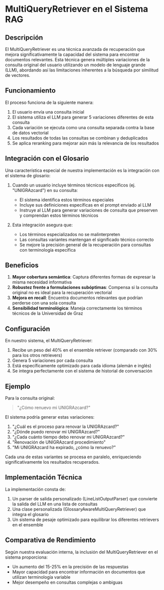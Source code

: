 # MultiQueryRetriever en el Sistema RAG

## Descripción

El MultiQueryRetriever es una técnica avanzada de recuperación que mejora significativamente la capacidad del sistema para encontrar documentos relevantes. Esta técnica genera múltiples variaciones de la consulta original del usuario utilizando un modelo de lenguaje grande (LLM), abordando así las limitaciones inherentes a la búsqueda por similitud de vectores.

## Funcionamiento

El proceso funciona de la siguiente manera:

1. El usuario envía una consulta inicial
2. El sistema utiliza el LLM para generar 5 variaciones diferentes de esta consulta
3. Cada variación se ejecuta como una consulta separada contra la base de datos vectorial
4. Los resultados de todas las consultas se combinan y deduplicados
5. Se aplica reranking para mejorar aún más la relevancia de los resultados

## Integración con el Glosario

Una característica especial de nuestra implementación es la integración con el sistema de glosario:

1. Cuando un usuario incluye términos técnicos específicos (ej. "UNIGRAzcard") en su consulta:
   - El sistema identifica estos términos especiales
   - Incluye sus definiciones específicas en el prompt enviado al LLM
   - Instruye al LLM para generar variaciones de consulta que preserven y comprendan estos términos técnicos

2. Esta integración asegura que:
   - Los términos especializados no se malinterpreten
   - Las consultas variantes mantengan el significado técnico correcto
   - Se mejore la precisión general de la recuperación para consultas con terminología específica

## Beneficios

1. **Mayor cobertura semántica**: Captura diferentes formas de expresar la misma necesidad informativa
2. **Robustez frente a formulaciones subóptimas**: Compensa si la consulta original no es ideal para la recuperación vectorial
3. **Mejora en recall**: Encuentra documentos relevantes que podrían perderse con una sola consulta
4. **Sensibilidad terminológica**: Maneja correctamente los términos técnicos de la Universidad de Graz

## Configuración

En nuestro sistema, el MultiQueryRetriever:

1. Recibe un peso del 40% en el ensemble retriever (comparado con 30% para los otros retrievers)
2. Genera 5 variaciones por cada consulta
3. Está específicamente optimizado para cada idioma (alemán e inglés)
4. Se integra perfectamente con el sistema de historial de conversación

## Ejemplo

Para la consulta original:
> "¿Cómo renuevo mi UNIGRAzcard?"

El sistema podría generar estas variaciones:
1. "¿Cuál es el proceso para renovar la UNIGRAzcard?"
2. "¿Dónde puedo renovar mi UNIGRAzcard?"
3. "¿Cada cuánto tiempo debo renovar mi UNIGRAzcard?"
4. "Renovación de UNIGRAzcard procedimiento"
5. "Mi UNIGRAzcard ha expirado, ¿cómo la renuevo?"

Cada una de estas variantes se procesa en paralelo, enriqueciendo significativamente los resultados recuperados.

## Implementación Técnica

La implementación consta de:

1. Un parser de salida personalizado (LineListOutputParser) que convierte la salida del LLM en una lista de consultas
2. Una clase personalizada (GlossaryAwareMultiQueryRetriever) que integra el glosario
3. Un sistema de pesaje optimizado para equilibrar los diferentes retrievers en el ensemble

## Comparativa de Rendimiento

Según nuestra evaluación interna, la inclusión del MultiQueryRetriever en el sistema proporciona:

- Un aumento del 15-25% en la precisión de las respuestas
- Mayor capacidad para encontrar información en documentos que utilizan terminología variable
- Mejor desempeño en consultas complejas o ambiguas